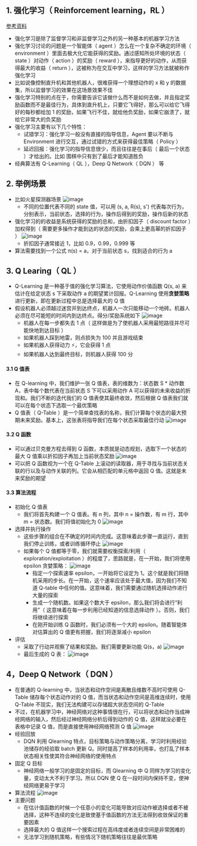 ## 1. 强化学习（ Reinforcement learning，RL ）

[参考资料](https://imzhanghao.com/2022/02/10/reinforcement-learning/#deep-q-network)

- 强化学习是除了监督学习和非监督学习之外的另一种基本的机器学习方法
- 强化学习讨论的问题是一个智能体（ agent ）怎么在一个复杂不确定的环境（ environment ）里面去极大化它能获得的奖励。通过感知所处环境的状态（ state ）对动作（ action ）的奖励（ reward ），来指导更好的动作，从而获得最大的收益（ return ），这被称为在交互中学习，这样的学习方法就被称作强化学习
- 比如说像控制直升机和其他机器人，很难获得一个理想动作的 x 和 y 的数据集，所以监督学习的效果在这场景效果不佳
- 强化学习特别的点在于，你需要告诉它该做什么而不是如何去做，并且指定奖励函数而不是最佳行为，具体到直升机上，只要它飞得好，那么可以给它飞得好的每秒都给加 1 的奖励，如果飞行不佳，就给他负奖励，如果它崩溃了，就给它非常大的负奖励
- 强化学习主要有以下几个特性：
  - 试错学习：强化学习一般没有直接的指导信息，Agent 要以不断与 Environment 进行交互，通过试错的方式来获得最佳策略（ Policy ）
  - 延迟回报：强化学习的指导信息很少，而且往往是在事后（ 最后一个状态 ）才给出的。比如 围棋中只有到了最后才能知道胜负
- 经典算法有 Q-Learning（ QL ），Deep Q Network（ DQN ） 等

## 2. 举例场景

- 比如火星探测器场景
  ![image](https://github.com/jianyi-gronk/jianyi-gronk/assets/95062803/74962ae7-e32f-447d-ba09-6d20ce9f9d30)
  - 不同的位置代表不同的 state 值，可以用 (s, a, R(s), s') 代表每次行为，分别表示，当前状态，选择的行为，操作后得到的奖励，操作后新的状态
- 强化学习的的收益是系统获得的奖励的总和，由折扣因子（ discount factor ）加权得到（ 需要更多操作才能到达的状态的奖励，会乘上更高幂的折扣因子 ）
  ![image](https://github.com/jianyi-gronk/jianyi-gronk/assets/95062803/b16b1d07-801f-46d9-933c-c83f098db3e7)
  - 折扣因子通常接近 1，比如 0.9，0.99，0.999 等
- 算法需要找到一个公式 π(s) = a，对于当前状态 s，找到适合的行为 a

## 3. Q Learing（ QL ）

- Q-Learning 是一种基于值的强化学习算法，它使用动作价值函数 Q(s, a) 来估计在给定状态 s 下采取动作 a 的期望累计回报。Q-Learning 使用**贪婪策略**进行更新，即在更新过程中总是选择最大的 Q 值
- 假设机器人必须越过迷宫并到达终点，机器人一次只能移动一个地砖。机器人必须在尽可能短的时间内到达终点。得分/奖励系统如下
  ![image](https://github.com/jianyi-gronk/jianyi-gronk/assets/95062803/015fea07-0a51-430d-86dc-b5434e5c870c)
  - 机器人在每一步都失去 1 点（ 这样做是为了使机器人采用最短路径并尽可能快地到达目标 ）
  - 如果机器人踩到地雷，则点损失为 100 并且游戏结束
  - 如果机器人获得动力 ⚡️，它会获得 1 点
  - 如果机器人达到最终目标，则机器人获得 100 分

#### 3.1 Q 值表

- 在 Q-learning 中，我们维护一张 Q 值表，表的维数为：状态数 S \* 动作数 A，表中每个数代表在当前状态 S 下可以采用动作 A 可以获得的未来收益的折现和。我们不断的迭代我们的 Q 值表使其最终收敛，然后根据 Q 值表我们就可以在每个状态下选取一个最优策略
- Q 值表（ Q-Table ）是一个简单查找表的名称，我们计算每个状态的最大预期未来奖励。基本上，这张表将指导我们在每个状态采取最佳行动
  ![image](https://github.com/jianyi-gronk/jianyi-gronk/assets/95062803/deebf677-9fe9-451b-afad-47f85340c64b)

#### 3.2 Q 函数

- 可以通过贝克曼方程去得到 Q 函数，本质就是动态规划，选取下一个状态的最大 Q 值乘以折扣因子再加上当前状态奖励
  ![image](https://github.com/jianyi-gronk/jianyi-gronk/assets/95062803/149c7202-f331-463f-810a-4ee95ca3de90)
- 可以把 Q 函数视为一个在 Q-Table 上滚动的读取器，用于寻找与当前状态关联的行以及与动作关联的列。它会从相匹配的单元格中返回 Q 值。这就是未来奖励的期望

#### 3.3 算法流程

- 初始化 Q 值表
  - 我们将首先构建一个 Q 值表。有 n 列，其中 n = 操作数，有 m 行，其中 m = 状态数。我们将值初始化为 0
    ![image](https://github.com/jianyi-gronk/jianyi-gronk/assets/95062803/7199ae77-00b0-4291-8911-7f286f25fe02)
- 选择并执行操作
  - 这些步骤的组合在不确定的时间内完成。这意味着此步骤一直运行，直到我们停止训练，或者训练循环停止
    ![image](https://github.com/jianyi-gronk/jianyi-gronk/assets/95062803/69308d6a-72d8-47f3-874b-006c9b8184a8)
  - 如果每个 Q 值都等于零，我们就需要权衡探索/利用（ exploration/exploitation ）的程度了，思路就是，在一开始，我们将使用 epsilon 贪婪策略：
    ![image](https://github.com/jianyi-gronk/jianyi-gronk/assets/95062803/01a8b322-9640-4023-a2ff-87f253424f2e)
    - 指定一个探索速率 epsilon，一开始将它设定为 1。这个就是我们将随机采用的步长。在一开始，这个速率应该处于最大值，因为我们不知道 Q-table 中任何的值。这意味着，我们需要通过随机选择动作进行大量的探索
    - 生成一个随机数。如果这个数大于 epsilon，那么我们将会进行“利用”（ 这意味着在每一步利用已经知道的信息选择动作 ）。否则，我们将继续进行探索
    - 在刚开始训练 Q 函数时，我们必须有一个大的 epsilon。随着智能体对估算出的 Q 值更有把握，我们将逐渐减小 epsilon
- 评估
  - 采取了行动并观察了结果和奖励。我们需要更新功能 Q(s，a)
    ![image](https://github.com/jianyi-gronk/jianyi-gronk/assets/95062803/63f5c098-8298-4199-9755-0c5e57716152)
  - 最后生成的 Q 表：
    ![image](https://github.com/jianyi-gronk/jianyi-gronk/assets/95062803/757874c0-4e3c-4ad0-b031-39562c38e3ad)

## 4，Deep Q Network（ DQN ）

- 在普通的 Q-learning 中，当状态和动作空间是离散且维数不高时可使用 Q-Table 储存每个状态动作对的 Q 值，而当状态和动作空间是高维连续时，使用 Q-Table 不现实，我们无法构建可以存储超大状态空间的 Q-Table
- 不过，在机器学习中，神经网络对这种事情很在行，可以将状态和动作当成神经网络的输入，然后经过神经网络分析后得到动作的 Q 值，这样就没必要在表格中记录 Q 值，而是直接使用神经网络预测 Q 值
  ![image](https://github.com/jianyi-gronk/jianyi-gronk/assets/95062803/03364d9d-413f-4347-9535-c1bda4b1742c)
- 经验回放
  - DQN 利用 Qlearning 特点，目标策略与动作策略分离，学习时利用经验池储存的经验取 batch 更新 Q。同时提高了样本的利用率，也打乱了样本状态相关性使其符合神经网络的使用特点
- 固定 Q 目标
  - 神经网络一般学习的是固定的目标，而 Qlearning 中 Q 同样为学习的变化量，变动太大不利于学习。所以 DQN 使 Q 在一段时间内保持不变，使神经网络更易于学习
- 算法流程
  ![image](https://github.com/jianyi-gronk/jianyi-gronk/assets/95062803/005d1a7d-9922-444b-aadc-d00101205704)
- 主要问题
  - 在估计值函数的时候一个任意小的变化可能导致对应动作被选择或者不被选择，这种不连续的变化是致使基于值函数的方法无法得到收敛保证的重要因素
  - 选择最大的 Q 值这样一个搜索过程在高纬度或者连续空间是非常困难的
  - 无法学习到随机策略，有些情况下随机策略往往是最优策略
